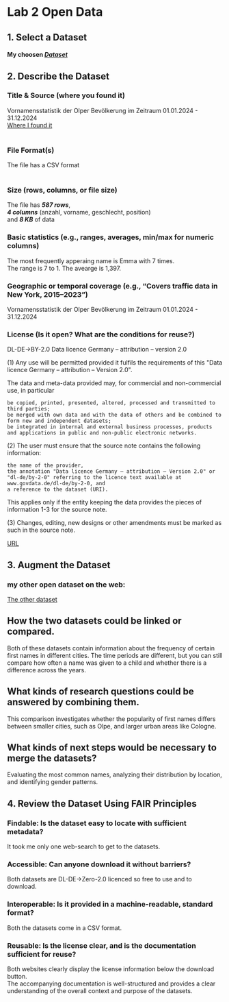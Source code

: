 # Lab 2 Open Data

## 1. Select a Dataset

#### My choosen *[Dataset](https://nx26004.your-storageshare.de/public.php/dav/files/S3oASswDJ9Xooft/?accept=zip)*

## 2. Describe the Dataset

### Title & Source (where you found it)
  Vornamensstatistik der Olper Bevölkerung im Zeitraum 01.01.2024 - 31.12.2024 <br>
  [Where I found it](https://open.nrw/dataset/vornamensstatistik-olp)<br>
<br>
### File Format(s)
  The file has a CSV format<br>
<br>
### Size (rows, columns, or file size)
  The file has ***587 rows***,<br>
  ***4 columns*** (anzahl, vorname, geschlecht, position)<br>
  and ***8 KB*** of data
<br>
### Basic statistics (e.g., ranges, averages, min/max for numeric columns)
  The most frequently apperaing name is Emma with 7 times.<br> The range is 7 to 1. The avearge is 1,397. 
<br>
  
### Geographic or temporal coverage (e.g., “Covers traffic data in New York, 2015–2023”)
  Vornamensstatistik der Olper Bevölkerung im Zeitraum 01.01.2024 - 31.12.2024
<br>

### License (Is it open? What are the conditions for reuse?)
  DL-DE->BY-2.0
  Data licence Germany – attribution – version 2.0

(1) Any use will be permitted provided it fulfils the requirements of this "Data licence Germany – attribution – Version 2.0".

The data and meta-data provided may, for commercial and non-commercial use, in particular

    be copied, printed, presented, altered, processed and transmitted to third parties;
    be merged with own data and with the data of others and be combined to form new and independent datasets;
    be integrated in internal and external business processes, products and applications in public and non-public electronic networks.

(2) The user must ensure that the source note contains the following information:

    the name of the provider,
    the annotation "Data licence Germany – attribution – Version 2.0" or "dl-de/by-2-0" referring to the licence text available at www.govdata.de/dl-de/by-2-0, and
    a reference to the dataset (URI).

This applies only if the entity keeping the data provides the pieces of information 1-3 for the source note.

(3) Changes, editing, new designs or other amendments must be marked as such in the source note.

 

[URL](http://www.govdata.de/dl-de/by-2-0)

## 3. Augment the Dataset

### my other open dataset on the web:

[The other dataset](https://offenedaten-koeln.de/dataset/vornamen-2023)

## How the two datasets could be linked or compared.

Both of these datasets contain information about the frequency of certain first names in different cities.
The time periods are different, but you can still compare how often a name was given to a child and whether there is a difference across the years.

## What kinds of research questions could be answered by combining them.

This comparison investigates whether the popularity of first names differs between smaller cities, such as Olpe, and larger urban areas like Cologne.
## What kinds of next steps would be necessary to merge the datasets?

Evaluating the most common names, analyzing their distribution by location, and identifying gender patterns.

## 4. Review the Dataset Using FAIR Principles
  ### Findable: Is the dataset easy to locate with sufficient metadata?
  It took me only one web-search to get to the datasets.
  ### Accessible: Can anyone download it without barriers?
  Both datasets are DL-DE->Zero-2.0 licenced so free to use and to download.
  ### Interoperable: Is it provided in a machine-readable, standard format?
  Both the datasets come in a CSV format.
  ### Reusable: Is the license clear, and is the documentation sufficient for reuse?
  Both websites clearly display the license information below the download button. <br>
  The accompanying documentation is well-structured and provides a clear understanding of the overall context and purpose of the datasets.





